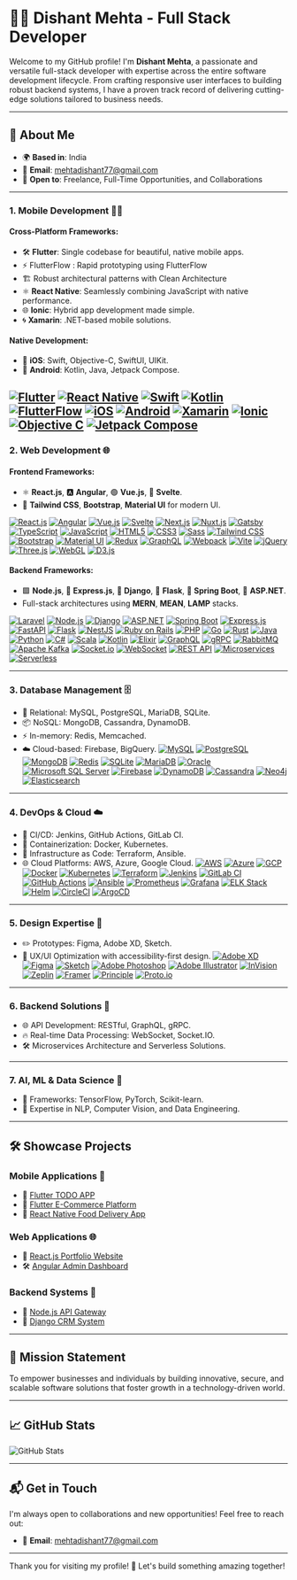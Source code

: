 # 👨‍💻 Dishant Mehta - Full Stack Developer

Welcome to my GitHub profile! I'm **Dishant Mehta**, a passionate and versatile full-stack developer with expertise across the entire software development lifecycle. From crafting responsive user interfaces to building robust backend systems, I have a proven track record of delivering cutting-edge solutions tailored to business needs.

---

## 🚀 **About Me**

- 🌍 **Based in**: India
- 📧 **Email**: [mehtadishant77@gmail.com](mailto:mehtadishant77@gmail.com)
- 💼 **Open to**: Freelance, Full-Time Opportunities, and Collaborations

---

### **1. Mobile Development** 📱🚀

#### **Cross-Platform Frameworks**:
- 🛠️ **Flutter**: Single codebase for beautiful, native mobile apps.
- ⚡ FlutterFlow :  Rapid prototyping using FlutterFlow
- 🏗️ Robust architectural patterns with Clean Architecture
- ⚛️ **React Native**: Seamlessly combining JavaScript with native performance.
- 🌐 **Ionic**: Hybrid app development made simple.
- 🌀 **Xamarin**: .NET-based mobile solutions.

#### **Native Development**:
- 🍎 **iOS**: Swift, Objective-C, SwiftUI, UIKit.
- 🤖 **Android**: Kotlin, Java, Jetpack Compose.

[![Flutter](https://img.shields.io/badge/Flutter-02569B?style=for-the-badge&logo=flutter&logoColor=white)](https://github.com/kombee-technologies/flutter-demos) [![React Native](https://img.shields.io/badge/React%20Native-61DAFB?style=for-the-badge&logo=react&logoColor=white)](https://github.com/kombee-technologies/react-native-demos) [![Swift](https://img.shields.io/badge/Swift-FA7343?style=for-the-badge&logo=swift&logoColor=white)](https://github.com/kombee-technologies/swift-demos) [![Kotlin](https://img.shields.io/badge/Kotlin-0095D5?style=for-the-badge&logo=kotlin&logoColor=white)](https://github.com/kombee-technologies/kotlin-demos) [![FlutterFlow](https://img.shields.io/badge/FlutterFlow-02569B?style=for-the-badge&logo=flutter&logoColor=white)](https://github.com/kombee-technologies/flutterflow-demos) [![iOS](https://img.shields.io/badge/iOS-000000?style=for-the-badge&logo=ios&logoColor=white)](https://github.com/kombee-technologies/ios-demos) [![Android](https://img.shields.io/badge/Android-3DDC84?style=for-the-badge&logo=android&logoColor=white)](https://github.com/kombee-technologies/android-demos) [![Xamarin](https://img.shields.io/badge/Xamarin-3498DB?style=for-the-badge&logo=xamarin&logoColor=white)](https://github.com/kombee-technologies/xamarin-demos) [![Ionic](https://img.shields.io/badge/Ionic-3880FF?style=for-the-badge&logo=ionic&logoColor=white)](https://github.com/kombee-technologies/ionic-demos) [![Objective C](https://img.shields.io/badge/Objective--C-A8B9CC?style=for-the-badge&logo=apple&logoColor=white)](https://github.com/kombee-technologies/objective-c-demos) [![Jetpack Compose](https://img.shields.io/badge/Jetpack%20Compose-4285F4?style=for-the-badge&logo=jetpackcompose&logoColor=white)](https://github.com/kombee-technologies/jetpack-compose-demos)
---

### **2. Web Development** 🌐

#### **Frontend Frameworks**:
- ⚛️ **React.js**, 🅰️ **Angular**, 🟢 **Vue.js**, 🔶 **Svelte**.
- 🎨 **Tailwind CSS**, **Bootstrap**, **Material UI** for modern UI.

[![React.js](https://img.shields.io/badge/React.js-20232A?style=for-the-badge&logo=react&logoColor=61DAFB)](https://github.com/kombee-technologies/react-demos) [![Angular](https://img.shields.io/badge/Angular-DD0031?style=for-the-badge&logo=angular&logoColor=white)](https://github.com/kombee-technologies/angular-demos) [![Vue.js](https://img.shields.io/badge/Vue.js-4FC08D?style=for-the-badge&logo=vue.js&logoColor=white)](https://github.com/kombee-technologies/vue-demos) [![Svelte](https://img.shields.io/badge/Svelte-FF3E00?style=for-the-badge&logo=svelte&logoColor=white)](https://github.com/kombee-technologies/svelte-demos) [![Next.js](https://img.shields.io/badge/Next.js-000000?style=for-the-badge&logo=nextdotjs&logoColor=white)](https://github.com/kombee-technologies/nextjs-demos) [![Nuxt.js](https://img.shields.io/badge/Nuxt.js-00C58E?style=for-the-badge&logo=nuxtdotjs&logoColor=white)](https://github.com/kombee-technologies/nuxtjs-demos) [![Gatsby](https://img.shields.io/badge/Gatsby-663399?style=for-the-badge&logo=gatsby&logoColor=white)](https://github.com/kombee-technologies/gatsby-demos) [![TypeScript](https://img.shields.io/badge/TypeScript-3178C6?style=for-the-badge&logo=typescript&logoColor=white)](https://github.com/kombee-technologies/typescript-demos) [![JavaScript](https://img.shields.io/badge/JavaScript-F7DF1E?style=for-the-badge&logo=javascript&logoColor=black)](https://github.com/kombee-technologies/javascript-demos) [![HTML5](https://img.shields.io/badge/HTML5-E34F26?style=for-the-badge&logo=html5&logoColor=white)](https://github.com/kombee-technologies/html5-demos) [![CSS3](https://img.shields.io/badge/CSS3-1572B6?style=for-the-badge&logo=css3&logoColor=white)](https://github.com/kombee-technologies/css3-demos) [![Sass](https://img.shields.io/badge/Sass-CC6699?style=for-the-badge&logo=sass&logoColor=white)](https://github.com/kombee-technologies/sass-demos) [![Tailwind CSS](https://img.shields.io/badge/Tailwind_CSS-38B2AC?style=for-the-badge&logo=tailwind-css&logoColor=white)](https://github.com/kombee-technologies/tailwind-demos) [![Bootstrap](https://img.shields.io/badge/Bootstrap-7952B3?style=for-the-badge&logo=bootstrap&logoColor=white)](https://github.com/kombee-technologies/bootstrap-demos) [![Material UI](https://img.shields.io/badge/Material_UI-0081CB?style=for-the-badge&logo=material-ui&logoColor=white)](https://github.com/kombee-technologies/material-ui-demos) [![Redux](https://img.shields.io/badge/Redux-764ABC?style=for-the-badge&logo=redux&logoColor=white)](https://github.com/kombee-technologies/redux-demos) [![GraphQL](https://img.shields.io/badge/GraphQL-E10098?style=for-the-badge&logo=graphql&logoColor=white)](https://github.com/kombee-technologies/graphql-demos) [![Webpack](https://img.shields.io/badge/Webpack-8DD6F9?style=for-the-badge&logo=webpack&logoColor=black)](https://github.com/kombee-technologies/webpack-demos) [![Vite](https://img.shields.io/badge/Vite-646CFF?style=for-the-badge&logo=vite&logoColor=white)](https://github.com/kombee-technologies/vite-demos) [![jQuery](https://img.shields.io/badge/jQuery-0769AD?style=for-the-badge&logo=jquery&logoColor=white)](https://github.com/kombee-technologies/jquery-demos) [![Three.js](https://img.shields.io/badge/Three.js-000000?style=for-the-badge&logo=three.js&logoColor=white)](https://github.com/kombee-technologies/threejs-demos) [![WebGL](https://img.shields.io/badge/WebGL-990000?style=for-the-badge&logo=webgl&logoColor=white)](https://github.com/kombee-technologies/webgl-demos) [![D3.js](https://img.shields.io/badge/D3.js-F9A03C?style=for-the-badge&logo=d3.js&logoColor=white)](https://github.com/kombee-technologies/d3js-demos)

#### **Backend Frameworks**:
- 🟩 **Node.js**, 🌱 **Express.js**, 🐍 **Django**, 🧪 **Flask**, 🍃 **Spring Boot**, 🔵 **ASP.NET**.
- Full-stack architectures using **MERN**, **MEAN**, **LAMP** stacks.

[![Laravel](https://img.shields.io/badge/Laravel-FF2D20?style=for-the-badge&logo=laravel&logoColor=white)](https://github.com/kombee-technologies/laravel-demos) [![Node.js](https://img.shields.io/badge/Node.js-339933?style=for-the-badge&logo=nodedotjs&logoColor=white)](https://github.com/kombee-technologies/nodejs-demos) [![Django](https://img.shields.io/badge/Django-092E20?style=for-the-badge&logo=django&logoColor=white)](https://github.com/kombee-technologies/django-demos) [![ASP.NET](https://img.shields.io/badge/ASP.NET-512BD4?style=for-the-badge&logo=dotnet&logoColor=white)](https://github.com/kombee-technologies/aspnet-demos) [![Spring Boot](https://img.shields.io/badge/Spring%20Boot-6DB33F?style=for-the-badge&logo=springboot&logoColor=white)](https://github.com/kombee-technologies/spring-boot-demos) [![Express.js](https://img.shields.io/badge/Express.js-000000?style=for-the-badge&logo=express&logoColor=white)](https://github.com/kombee-technologies/expressjs-demos) [![FastAPI](https://img.shields.io/badge/FastAPI-009688?style=for-the-badge&logo=fastapi&logoColor=white)](https://github.com/kombee-technologies/fastapi-demos) [![Flask](https://img.shields.io/badge/Flask-000000?style=for-the-badge&logo=flask&logoColor=white)](https://github.com/kombee-technologies/flask-demos) [![NestJS](https://img.shields.io/badge/NestJS-E0234E?style=for-the-badge&logo=nestjs&logoColor=white)](https://github.com/kombee-technologies/nestjs-demos) [![Ruby on Rails](https://img.shields.io/badge/Ruby%20on%20Rails-CC0000?style=for-the-badge&logo=ruby-on-rails&logoColor=white)](https://github.com/kombee-technologies/rails-demos) [![PHP](https://img.shields.io/badge/PHP-777BB4?style=for-the-badge&logo=php&logoColor=white)](https://github.com/kombee-technologies/php-demos) [![Go](https://img.shields.io/badge/Go-00ADD8?style=for-the-badge&logo=go&logoColor=white)](https://github.com/kombee-technologies/go-demos) [![Rust](https://img.shields.io/badge/Rust-000000?style=for-the-badge&logo=rust&logoColor=white)](https://github.com/kombee-technologies/rust-demos) [![Java](https://img.shields.io/badge/Java-ED8B00?style=for-the-badge&logo=java&logoColor=white)](https://github.com/kombee-technologies/java-demos) [![Python](https://img.shields.io/badge/Python-3776AB?style=for-the-badge&logo=python&logoColor=white)](https://github.com/kombee-technologies/python-demos) [![C#](https://img.shields.io/badge/C%23-239120?style=for-the-badge&logo=c-sharp&logoColor=white)](https://github.com/kombee-technologies/csharp-demos) [![Scala](https://img.shields.io/badge/Scala-DC322F?style=for-the-badge&logo=scala&logoColor=white)](https://github.com/kombee-technologies/scala-demos) [![Kotlin](https://img.shields.io/badge/Kotlin-0095D5?style=for-the-badge&logo=kotlin&logoColor=white)](https://github.com/kombee-technologies/kotlin-backend-demos) [![Elixir](https://img.shields.io/badge/Elixir-4B275F?style=for-the-badge&logo=elixir&logoColor=white)](https://github.com/kombee-technologies/elixir-demos) [![GraphQL](https://img.shields.io/badge/GraphQL-E10098?style=for-the-badge&logo=graphql&logoColor=white)](https://github.com/kombee-technologies/graphql-backend-demos) [![gRPC](https://img.shields.io/badge/gRPC-244c5a?style=for-the-badge&logo=grpc&logoColor=white)](https://github.com/kombee-technologies/grpc-demos) [![RabbitMQ](https://img.shields.io/badge/RabbitMQ-FF6600?style=for-the-badge&logo=rabbitmq&logoColor=white)](https://github.com/kombee-technologies/rabbitmq-demos) [![Apache Kafka](https://img.shields.io/badge/Apache%20Kafka-231F20?style=for-the-badge&logo=apache-kafka&logoColor=white)](https://github.com/kombee-technologies/kafka-demos) [![Socket.io](https://img.shields.io/badge/Socket.io-010101?style=for-the-badge&logo=socket.io&logoColor=white)](https://github.com/kombee-technologies/socketio-demos) [![WebSocket](https://img.shields.io/badge/WebSocket-010101?style=for-the-badge&logo=socket.io&logoColor=white)](https://github.com/kombee-technologies/websocket-demos) [![REST API](https://img.shields.io/badge/REST%20API-009688?style=for-the-badge&logo=fastapi&logoColor=white)](https://github.com/kombee-technologies/rest-api-demos) [![Microservices](https://img.shields.io/badge/Microservices-1572B6?style=for-the-badge&logo=dotnet&logoColor=white)](https://github.com/kombee-technologies/microservices-demos) [![Serverless](https://img.shields.io/badge/Serverless-FD5750?style=for-the-badge&logo=serverless&logoColor=white)](https://github.com/kombee-technologies/serverless-demos)

---

### **3. Database Management** 🗄️

- 💾 Relational: MySQL, PostgreSQL, MariaDB, SQLite.
- 📦 NoSQL: MongoDB, Cassandra, DynamoDB.
- ⚡ In-memory: Redis, Memcached.
- ☁️ Cloud-based: Firebase, BigQuery.
[![MySQL](https://img.shields.io/badge/MySQL-4479A1?style=for-the-badge&logo=mysql&logoColor=white)](https://github.com/kombee-technologies/mysql-demos) [![PostgreSQL](https://img.shields.io/badge/PostgreSQL-336791?style=for-the-badge&logo=postgresql&logoColor=white)](https://github.com/kombee-technologies/postgresql-demos) [![MongoDB](https://img.shields.io/badge/MongoDB-47A248?style=for-the-badge&logo=mongodb&logoColor=white)](https://github.com/kombee-technologies/mongodb-demos) [![Redis](https://img.shields.io/badge/Redis-DC382D?style=for-the-badge&logo=redis&logoColor=white)](https://github.com/kombee-technologies/redis-demos) [![SQLite](https://img.shields.io/badge/SQLite-003B57?style=for-the-badge&logo=sqlite&logoColor=white)](https://github.com/kombee-technologies/sqlite-demos) [![MariaDB](https://img.shields.io/badge/MariaDB-003545?style=for-the-badge&logo=mariadb&logoColor=white)](https://github.com/kombee-technologies/mariadb-demos) [![Oracle](https://img.shields.io/badge/Oracle-F80000?style=for-the-badge&logo=oracle&logoColor=white)](https://github.com/kombee-technologies/oracle-demos) [![Microsoft SQL Server](https://img.shields.io/badge/Microsoft%20SQL%20Server-CC2927?style=for-the-badge&logo=microsoft%20sql%20server&logoColor=white)](https://github.com/kombee-technologies/mssql-demos) [![Firebase](https://img.shields.io/badge/Firebase-FFCA28?style=for-the-badge&logo=firebase&logoColor=black)](https://github.com/kombee-technologies/firebase-demos) [![DynamoDB](https://img.shields.io/badge/DynamoDB-4053D6?style=for-the-badge&logo=amazon-dynamodb&logoColor=white)](https://github.com/kombee-technologies/dynamodb-demos) [![Cassandra](https://img.shields.io/badge/Cassandra-1287B1?style=for-the-badge&logo=apache-cassandra&logoColor=white)](https://github.com/kombee-technologies/cassandra-demos) [![Neo4j](https://img.shields.io/badge/Neo4j-008CC1?style=for-the-badge&logo=neo4j&logoColor=white)](https://github.com/kombee-technologies/neo4j-demos) [![Elasticsearch](https://img.shields.io/badge/Elasticsearch-005571?style=for-the-badge&logo=elasticsearch&logoColor=white)](https://github.com/kombee-technologies/elasticsearch-demos)
---

### **4. DevOps & Cloud** ☁️

- 🔄 CI/CD: Jenkins, GitHub Actions, GitLab CI.
- 🐳 Containerization: Docker, Kubernetes.
- 📜 Infrastructure as Code: Terraform, Ansible.
- 🌐 Cloud Platforms: AWS, Azure, Google Cloud.
[![AWS](https://img.shields.io/badge/AWS-232F3E?style=for-the-badge&logo=amazonaws&logoColor=white)](https://github.com/kombee-technologies/aws-demos) [![Azure](https://img.shields.io/badge/Azure-0078D4?style=for-the-badge&logo=microsoftazure&logoColor=white)](https://github.com/kombee-technologies/azure-demos) [![GCP](https://img.shields.io/badge/GCP-4285F4?style=for-the-badge&logo=google-cloud&logoColor=white)](https://github.com/kombee-technologies/gcp-demos) [![Docker](https://img.shields.io/badge/Docker-2496ED?style=for-the-badge&logo=docker&logoColor=white)](https://github.com/kombee-technologies/docker-demos) [![Kubernetes](https://img.shields.io/badge/Kubernetes-326CE5?style=for-the-badge&logo=kubernetes&logoColor=white)](https://github.com/kombee-technologies/kubernetes-demos) [![Terraform](https://img.shields.io/badge/Terraform-623CE4?style=for-the-badge&logo=terraform&logoColor=white)](https://github.com/kombee-technologies/terraform-demos) [![Jenkins](https://img.shields.io/badge/Jenkins-D24939?style=for-the-badge&logo=jenkins&logoColor=white)](https://github.com/kombee-technologies/jenkins-demos) [![GitLab CI](https://img.shields.io/badge/GitLab%20CI-FCA121?style=for-the-badge&logo=gitlab&logoColor=white)](https://github.com/kombee-technologies/gitlab-ci-demos) [![GitHub Actions](https://img.shields.io/badge/GitHub%20Actions-2088FF?style=for-the-badge&logo=github-actions&logoColor=white)](https://github.com/kombee-technologies/github-actions-demos) [![Ansible](https://img.shields.io/badge/Ansible-EE0000?style=for-the-badge&logo=ansible&logoColor=white)](https://github.com/kombee-technologies/ansible-demos) [![Prometheus](https://img.shields.io/badge/Prometheus-E6522C?style=for-the-badge&logo=prometheus&logoColor=white)](https://github.com/kombee-technologies/prometheus-demos) [![Grafana](https://img.shields.io/badge/Grafana-F46800?style=for-the-badge&logo=grafana&logoColor=white)](https://github.com/kombee-technologies/grafana-demos) [![ELK Stack](https://img.shields.io/badge/ELK%20Stack-005571?style=for-the-badge&logo=elastic&logoColor=white)](https://github.com/kombee-technologies/elk-stack-demos) [![Helm](https://img.shields.io/badge/Helm-0F1689?style=for-the-badge&logo=helm&logoColor=white)](https://github.com/kombee-technologies/helm-demos) [![CircleCI](https://img.shields.io/badge/CircleCI-343434?style=for-the-badge&logo=circleci&logoColor=white)](https://github.com/kombee-technologies/circleci-demos) [![ArgoCD](https://img.shields.io/badge/ArgoCD-EF7B4D?style=for-the-badge&logo=argo&logoColor=white)](https://github.com/kombee-technologies/argocd-demos)
---

### **5. Design Expertise** 🎨

- ✏️ Prototypes: Figma, Adobe XD, Sketch.
- 🎯 UX/UI Optimization with accessibility-first design.
[![Adobe XD](https://img.shields.io/badge/Adobe%20XD-FF61F6?style=for-the-badge&logo=adobe-xd&logoColor=white)](https://github.com/kombee-technologies/adobe-xd-demos) [![Figma](https://img.shields.io/badge/Figma-F24E1E?style=for-the-badge&logo=figma&logoColor=white)](https://github.com/kombee-technologies/figma-demos) [![Sketch](https://img.shields.io/badge/Sketch-F7B500?style=for-the-badge&logo=sketch&logoColor=black)](https://github.com/kombee-technologies/sketch-demos) [![Adobe Photoshop](https://img.shields.io/badge/Adobe%20Photoshop-31A8FF?style=for-the-badge&logo=adobe-photoshop&logoColor=white)](https://github.com/kombee-technologies/photoshop-demos) [![Adobe Illustrator](https://img.shields.io/badge/Adobe%20Illustrator-FF9A00?style=for-the-badge&logo=adobe-illustrator&logoColor=white)](https://github.com/kombee-technologies/illustrator-demos) [![InVision](https://img.shields.io/badge/InVision-FF3366?style=for-the-badge&logo=invision&logoColor=white)](https://github.com/kombee-technologies/invision-demos) [![Zeplin](https://img.shields.io/badge/Zeplin-F69833?style=for-the-badge&logo=zeplin&logoColor=white)](https://github.com/kombee-technologies/zeplin-demos) [![Framer](https://img.shields.io/badge/Framer-0055FF?style=for-the-badge&logo=framer&logoColor=white)](https://github.com/kombee-technologies/framer-demos) [![Principle](https://img.shields.io/badge/Principle-FF5C00?style=for-the-badge&logo=principle&logoColor=white)](https://github.com/kombee-technologies/principle-demos) [![Proto.io](https://img.shields.io/badge/Proto.io-161637?style=for-the-badge&logo=proto.io&logoColor=white)](https://github.com/kombee-technologies/protoio-demos)
---

### **6. Backend Solutions** 🔗

- 🌐 API Development: RESTful, GraphQL, gRPC.
- 🔥 Real-time Data Processing: WebSocket, Socket.IO.
- 🛠️ Microservices Architecture and Serverless Solutions.

---

### **7. AI, ML & Data Science** 🤖

- 🧠 Frameworks: TensorFlow, PyTorch, Scikit-learn.
- 🌌 Expertise in NLP, Computer Vision, and Data Engineering.

---

## 🛠️ **Showcase Projects**

### **Mobile Applications** 📱

- 📝 [Flutter TODO APP](https://github.com/DishantKombee/todo_app_provider)
- 🛒 [Flutter E-Commerce Platform](https://github.com/DishantKombee/FlutterECommerceApp)
- 🍔 [React Native Food Delivery App](https://github.com/DishantKombee/ReactNativeFoodApp)

### **Web Applications** 🌐

- 🌟 [React.js Portfolio Website](https://github.com/DishantKombee/ReactPortfolio)
- 🛠️ [Angular Admin Dashboard](https://github.com/DishantKombee/AngularDashboard)

### **Backend Systems** 🔗

- 🌉 [Node.js API Gateway](https://github.com/DishantKombee/NodeAPIService)
- 💼 [Django CRM System](https://github.com/DishantKombee/DjangoCRM)

---


## 🎯 **Mission Statement**

To empower businesses and individuals by building innovative, secure, and scalable software solutions that foster growth in a technology-driven world.

---

## 📈 **GitHub Stats**

![GitHub Stats](https://github-readme-stats.vercel.app/api?username=DishantKombee&show_icons=true&hide_title=true&theme=radical)

---

## 📬 **Get in Touch**

I'm always open to collaborations and new opportunities! Feel free to reach out:

- 📧 **Email**: [mehtadishant77@gmail.com](mailto:mehtadishant77@gmail.com)

---

Thank you for visiting my profile! 🚀 Let's build something amazing together!

